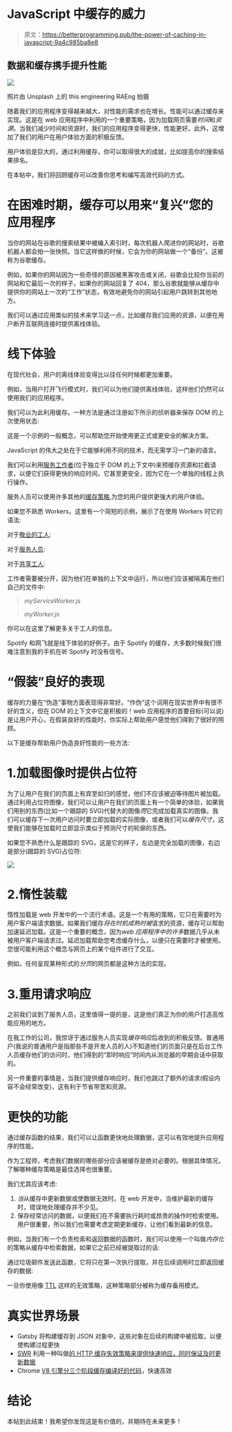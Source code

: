# JavaScript 中缓存的威力

> 原文：<https://betterprogramming.pub/the-power-of-caching-in-javascript-9a4c985ba8e8>

## 数据和缓存携手提升性能

![](img/2ac8a783fc571331da2a0d1372373d2a.png)

照片由 Unsplash 上的 this engineering RAEng 拍摄

随着我们的应用程序变得越来越大，对性能的需求也在增长。性能可以通过缓存来实现。这是在 web 应用程序中利用的一个重要策略，因为加载网页需要*时间*和*资源*。当我们减少时间和资源时，我们的应用程序变得更快，性能更好。此外，这增加了我们的用户在用户体验方面的积极反馈。

用户体验是巨大的，通过利用缓存，你可以取得很大的成就，比如提高你的搜索结果排名。

在本帖中，我们将回顾缓存可以改善你思考和编写高效代码的方式。

# 在困难时期，缓存可以用来“复兴”您的应用程序

当你的网站在谷歌的搜索结果中被编入索引时，每次机器人爬进你的网站时，谷歌机器人都会拍一张快照。当它这样做的时候，它会为你的网站做一个“备份”。这被称为谷歌缓存。

例如，如果你的网站因为一些奇怪的原因被黑客攻击或关闭，谷歌会比较你当前的网站和它最后一次的样子。如果你的网站回复了 404，那么谷歌就能够从缓存中提供你的网站上一次的“工作”状态，有效地避免你的网站引起用户跳转到其他地方。

我们可以通过应用类似的技术来学习这一点，比如缓存我们应用的资源，以便在用户断开互联网连接时提供离线体验。

# 线下体验

在现代社会，用户的离线体验变得比以往任何时候都更加重要。

例如，当用户打开飞行模式时，我们可以为他们提供离线体验，这样他们仍然可以使用我们的应用程序。

我们可以为此利用缓存。一种方法是通过注册如下所示的侦听器来保存 DOM 的上次使用状态:

这是一个示例的一般概念，可以帮助您开始使用更正式或更安全的解决方案。

JavaScript 的伟大之处在于它能够利用不同的技术，而无需学习一门新的语言。

我们可以利用[服务工作者](https://developer.mozilla.org/en-US/docs/Web/API/Service_Worker_API)(位于独立于 DOM 的上下文中)来预缓存资源和拦截请求，以便它们获得更快的响应时间。它甚至更安全，因为它在一个单独的线程上执行操作。

服务人员可以使用许多其他的[缓存策略](https://developers.google.com/web/tools/workbox/modules/workbox-precaching),为您的用户提供更强大的用户体验。

如果您不熟悉 Workers，这里有一个简短的示例，展示了在使用 Workers 时它的语法:

对于[敬业的工人](https://developer.mozilla.org/en-US/docs/Web/API/DedicatedWorkerGlobalScope):

对于[服务人员](https://developer.mozilla.org/en-US/docs/Web/API/ServiceWorker):

对于[共享工人](https://developer.mozilla.org/en-US/docs/Web/API/SharedWorker):

工作者需要被分开，因为他们在单独的上下文中运行，所以他们应该被隔离在他们自己的文件中:

> *myServiceWorker.js*

> *myWorker.js*

你可以在这里了解更多关于工人的信息。

Spotify 和网飞就是线下体验的好例子。由于 Spotify 的缓存，大多数时候我们很难注意到我的手机在听 Spotify 时没有信号。

# “假装”良好的表现

缓存的力量在“伪造”事物方面表现得非常好。“作伪”这个词用在现实世界中有很不好的含义，但在 DOM 的上下文中它是积极的！web 应用程序的首要目标(可以说)是让用户开心，在假装良好的性能时，你实际上帮助用户感觉他们得到了很好的照顾。

以下是缓存帮助用户伪造良好性能的一些方法:

# 1.加载图像时提供占位符

为了让用户在我们的页面上有宾至如归的感觉，他们不应该被迫等待图片被加载。通过利用占位符图像，我们可以让用户在我们的页面上有一个简单的体验，如果我们用别的东西(比如一个跟踪的 SVG)代替大的图像*而*它完成加载真实的图像。我们可以缓存下一次用户访问时要立即加载的实际图像，或者我们可以*缓存尺寸*，这使我们能够在加载时立即显示类似于预测尺寸的轮廓的东西。

如果您不熟悉什么是跟踪的 SVG，这是它的样子，左边是完全加载的图像，右边是部分(跟踪的 SVG)占位符:

![](img/8f126c3ddc8ad2996e743465011910d4.png)

# 2.惰性装载

惰性加载是 web 开发中的一个流行术语。这是一个有用的策略，它只在需要时为用户客户端请求数据。如果我们缓存*将在时机成熟时被*请求的资源，缓存可以帮助加速延迟加载。这是一个重要的概念，因为*web 应用程序中的许多*数据几乎从未被用户客户端请求过。延迟加载帮助您考虑缓存什么，以便只在需要时才被使用。您很可能利用这个概念与网页上的某个组件进行了交互。

例如，任何呈现某种形式的*分页*的网页都是这种方法的实现。

# 3.重用请求响应

之前我们谈到了服务人员，这里值得一提的是，这是他们真正为你的用户打造高性能应用的地方。

在我工作的公司，我惊讶于通过服务人员实现*缓存响应*后收到的积极反馈。普通用户(我说的普通用户是指那些不是开发人员的人)不知道他们的页面只是在后台工作人员缓存他们的访问时，他们得到的“即时响应”时间内从浏览器的早期会话中获取的。

另一件重要的事情是，当我们提供缓存响应时，我们也跳过了额外的请求(假设内容不会经常改变)，这有利于节省带宽和资源。

# 更快的功能

通过缓存函数的结果，我们可以让函数更快地处理数据，这可以有效地提升应用程序的性能。

作为工程师，考虑我们数据的哪些部分应该被缓存是绝对必要的。根据具体情况，了解哪种缓存策略是最佳选择也很重要。

我们尤其应该考虑:

1.  *当*从缓存中更新数据或使数据无效时。在 web 开发中，当维护最新的缓存时，错误地处理缓存并不少见。
2.  保存经常访问的数据，以便我们在不需要执行耗时或昂贵的操作时检索使用。用户很重要，所以我们也需要考虑定期更新缓存，让他们看到最新的信息。

例如，当我们有一个负责检索和返回数据的函数时，我们可以使用一个叫做*内存化*的策略从缓存中检索数据，如果它之前已经被提取过的话:

通过垃圾邮件发送此函数，它将只在第一次执行提取，并在后续调用时立即返回缓存的数据:

一旦你使用像 [TTL](https://en.wikipedia.org/wiki/Time_to_live) 这样的无效策略，这种策略部分被称为缓存备用模式。

# 真实世界场景

*   Gatsby 将构建缓存到 JSON 对象中，这些对象在后续的构建中被拾取，以便使构建过程更快
*   [SWR](https://swr.vercel.app/) 利用一种叫做[的 HTTP 缓存失效策略来提供快速响应，同时保证及时更新数据](https://datatracker.ietf.org/doc/html/rfc5861)
*   Chrome [V8 引擎分三个阶段缓存编译好的代码](https://v8.dev/blog/code-caching-for-devs)，快速高效

# 结论

本帖到此结束！我希望你发现这是有价值的，并期待在未来更多！